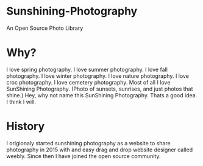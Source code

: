 # Sunshining-Photography
An Open Source Photo Library

# Why?
I love spring photography.
I love summer photography.
I love fall photography.
I love winter photography.
I love nature photography.
I love croc photography.
I love cemetery photography.
Most of all I love SunShining Photography.
(Photo of sunsets, sunrises, and just photos that shine.)
Hey, why not name this SunShining Photography.
Thats a good idea. I think I will.

# History
I origionaly started sunshining photography as a website to share photography in 2015 with and easy drag and drop website designer called weebly.
Since then I have joined the open source community. 
